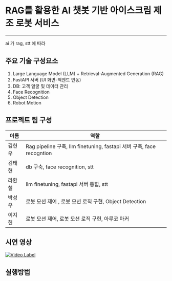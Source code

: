 # RAG를 활용한 AI 챗봇 기반 아이스크림 제조 로봇 서비스  
---
ai 가 rag, stt 에 따라 

## 주요 기술 구성요소 
1. Large Language Model (LLM) + Retrieval-Augmented Generation (RAG)
2. FastAPI 서버 (UI 화면-백엔드 연동)
3. DB: 고객 얼굴 및 데이터 관리
4. Face Recognition
5. Object Detection
6. Robot Motion


## 프로젝트 팀 구성



|이름|역할|
|--|--|
|김현우|Rag pipeline 구축, llm finetuning, fastapi 서버 구축, face recogntion|
|김태현|db 구축, face recognition, stt|
|라환철|llm finetuning, fastapi 서버 통합, stt| 
|박성우|로봇 모션 제어 , 로봇 모션 로직 구현, Object Detection|
|이지헌|로봇 모션 제어, 로봇 모션 로직 구현, 아루코 마커|





## 시연 영상
[![Video Label](http://img.youtube.com/vi/OnH8ScQYvCw/0.jpg)](https://www.youtube.com/watch?v=OnH8ScQYvCw)

## 실행방법 

